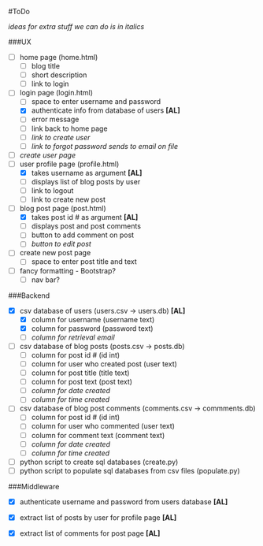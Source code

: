 #ToDo

_ideas for extra stuff we can do is in italics_

###UX
- [ ] home page (home.html)
	- [ ] blog title
	- [ ] short description
	- [ ] link to login
- [ ] login page (login.html)
	- [ ] space to enter username and password
	- [X] authenticate info from database of users **[AL]**
	- [ ] error message
	- [ ] link back to home page
	- [ ] _link to create user_
	- [ ] _link to forgot password sends to email on file_
- [ ] _create user page_  
- [ ] user profile page (profile.html) 
	- [X] takes username as argument **[AL]**
	- [ ] displays list of blog posts by user
	- [ ] link to logout
	- [ ] link to create new post
- [ ] blog post page (post.html)
	- [X] takes post id # as argument **[AL]**
	- [ ] displays post and post comments
	- [ ] button to add comment on post
	- [ ] _button to edit post_ 
- [ ] create new post page
	- [ ] space to enter post title and text 
- [ ] fancy formatting - Bootstrap?
	- [ ] nav bar?

###Backend
- [X] csv database of users (users.csv -> users.db) **[AL]**
	- [X] column for username (username text)
	- [X] column for password (password text)
	- [ ] _column for retrieval email_
- [ ] csv database of blog posts (posts.csv -> posts.db)
	- [ ] column for post id # (id int)
	- [ ] column for user who created post (user text)
	- [ ] column for post title (title text)
	- [ ] column for post text (post text)
	- [ ] _column for date created_
	- [ ] _column for time created_
- [ ] csv database of blog post comments (comments.csv -> commments.db)
	- [ ] column for post id # (id int)
	- [ ] column for user who commented (user text)
	- [ ] column for comment text (comment text)
	- [ ] _column for date created_
	- [ ] _column for time created_
- [ ] python script to create sql databases (create.py)
- [ ] python script to populate sql databases from csv files (populate.py)

###Middleware

- [X] authenticate username and password from users database **[AL]**
- [X] extract list of posts by user for profile page **[AL]**
- [X] extract list of comments for post page **[AL]**

